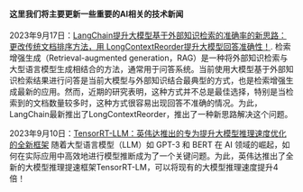 #### 这里我们将主要更新一些重要的AI相关的技术新闻

2023年9月17日：[LangChain提升大模型基于外部知识检索的准确率的新思路：更改传统文档排序方法，用 LongContextReorder提升大模型回答准确性！](https://www.datalearner.com/blog/1051694962004895).
检索增强生成（Retrieval-augmented generation，RAG）是一种将外部知识检索与大型语言模型生成相结合的方法，通常用于问答系统。当前使用大模型基于外部知识检索结果进行问答是当前大模型与外部知识结合最典型的方式，也是检索增强生成最新的应用。然而，近期的研究表明，这种方式并不总是最佳选择，特别是当检索到的文档数量较多时，这种方式很容易出现回答不准确的情况。为此，LangChain最新推出了LongContextReorder，推出了一种新思路解决这个问题。

2023年9月10日：[TensorRT-LLM：英伟达推出的专为提升大模型推理速度优化的全新框架](https://www.datalearner.com/blog/1051694310279358)
随着大型语言模型（LLM）如 GPT-3 和 BERT 在 AI 领域的崛起，如何在实际应用中高效地进行模型推断成为了一个关键问题。为此，英伟达推出了全新的大模型推理提速框架TensorRT-LM，可以将现有的大模型推理速度提升4倍！
